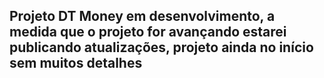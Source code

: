 ## Projeto DT Money em desenvolvimento, a medida que o projeto for avançando estarei publicando atualizações, projeto ainda no início sem muitos detalhes